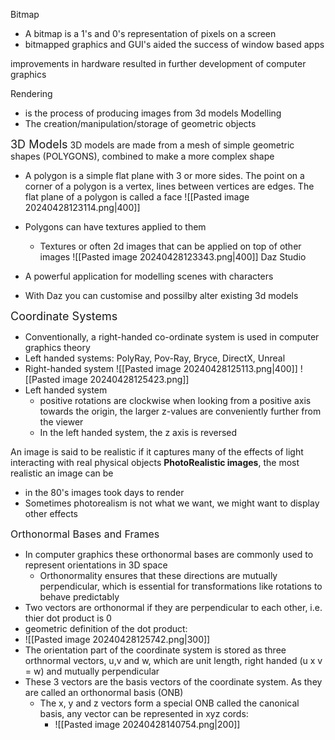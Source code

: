 Bitmap
- A bitmap is a 1's and 0's representation of pixels on a screen
- bitmapped graphics and GUI's aided the success of window based apps

improvements in hardware resulted in further development of computer graphics

Rendering 
- is the process of producing images from 3d models
Modelling 
- The creation/manipulation/storage of geometric objects

<font size=4>3D Models</font>
3D models are made from a mesh of simple geometric shapes (POLYGONS), combined to make a more complex shape
- A polygon is a simple flat plane with 3 or more sides. The point on a corner of a polygon is a vertex, lines between vertices are edges. The flat plane of a polygon is called a face
![[Pasted image 20240428123114.png|400]]

- Polygons can have textures applied to them
	- Textures or often 2d images that can be applied on top of other images
![[Pasted image 20240428123343.png|400]]
Daz Studio
- A powerful application for modelling scenes with characters
- With Daz you can customise and possilby alter existing 3d models

<font size =4>Coordinate Systems</font>
- Conventionally, a right-handed co-ordinate system is used in computer graphics theory
- Left handed systems: PolyRay, Pov-Ray, Bryce, DirectX, Unreal
- Right-handed system
![[Pasted image 20240428125113.png|400]]
  ![[Pasted image 20240428125423.png]]
- Left handed system
	- positive rotations are clockwise when looking from a positive axis towards the origin, the larger z-values are conveniently further from the viewer
	- In the left handed system, the z axis is reversed

An image is said to be realistic if it captures many of the effects of light interacting with real physical objects
**PhotoRealistic images**, the most realistic an image can be
- in the 80's images took days to render
- Sometimes photorealism is not what we want, we might want to display other effects

<font size=3>Orthonormal Bases and Frames</font>
- In computer graphics these orthonormal bases are commonly used to represent orientations in 3D space
	- Orthonormality ensures that these directions are mutually perpendicular, which is essential for transformations like rotations to behave predictably
- Two vectors are orthonormal if they are perpendicular to each other, i.e. thier dot product is 0
- geometric definition of the dot product:
- ![[Pasted image 20240428125742.png|300]]
- The orientation part of the coordinate system is stored as three orthnormal vectors, u,v and w, which are unit length, right handed (u x v = w) and mutually perpendicular
- These 3 vectors are the basis vectors of the coordinate system. As they are called an orthonormal basis (ONB)
	- The x, y and z vectors form a special ONB called the canonical basis, any vector can be represented in xyz cords:
		- ![[Pasted image 20240428140754.png|200]]

